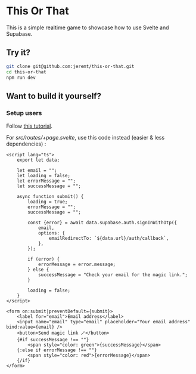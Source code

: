 # This Or That

This is a simple realtime game to showcase how to use Svelte and Supabase.

## Try it?

```sh
git clone git@github.com:jeremt/this-or-that.git
cd this-or-that
npm run dev
```

## Want to build it yourself?

### Setup users

Follow [this tutorial](https://supabase.com/docs/guides/getting-started/tutorials/with-sveltekit).

For _src/routes/+page.svelte_, use this code instead (easier & less dependencies) :

```svelte
<script lang="ts">
    export let data;

    let email = "";
    let loading = false;
    let errorMessage = "";
    let successMessage = "";

    async function submit() {
        loading = true;
        errorMessage = "";
        successMessage = "";

        const {error} = await data.supabase.auth.signInWithOtp({
            email,
            options: {
                emailRedirectTo: `${data.url}/auth/callback`,
            },
        });

        if (error) {
            errorMessage = error.message;
        } else {
            successMessage = "Check your email for the magic link.";
        }

        loading = false;
    }
</script>

<form on:submit|preventDefault={submit}>
    <label for="email">Email address</label>
    <input name="email" type="email" placeholder="Your email address" bind:value={email} />
    <button>Send magic link 🪄</button>
    {#if successMessage !== ""}
        <span style="color: green">{successMessage}</span>
    {:else if errorMessage !== ""}
        <span style="color: red">{errorMessage}</span>
    {/if}
</form>
```
